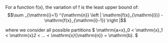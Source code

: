 For a function f(x), the variation of f is the least upper bound of:
$$\sum _{\mathrm{i}=1} ^{\mathrm{n}} \left |
\mathrm{f(x}_{\mathrm{i})} - \mathrm{f(x}_{\mathrm{i}-1}) \right |$$

where we consider all possible partitions
$ \mathrm{a=x}_0 < \mathrm{x}_1 < \mathrm{x}_2 < ... < \mathrm{x}_{\mathrm{n}} 
= \mathrm{b}. $

